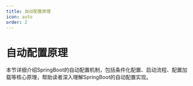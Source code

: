 ```yaml
---
title: 自动配置原理
icon: auto
order: 2
---
```


# 自动配置原理

本节详细介绍SpringBoot的自动配置机制，包括条件化配置、启动流程、配置加载等核心原理，帮助读者深入理解SpringBoot的自动配置实现。
